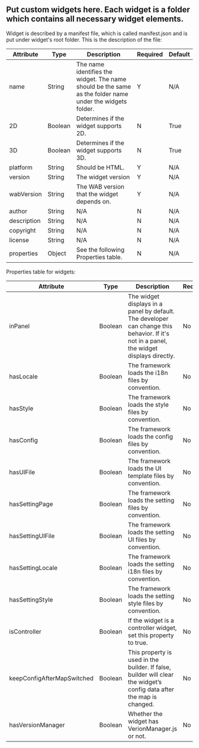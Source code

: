 
Put custom widgets here. Each widget is a folder which contains all necessary widget elements.
-----------------------------------------

Widget is described by a manifest file, which is called manifest.json and is put under widget's root folder. This is the description of the file:


Attribute | Type | Description | Required | Default 
----------|------|-------------|----------|----------
name      | String | The name identifies the widget. The name should be the same as the folder name under the widgets folder. | Y | N/A 
2D        | Boolean| Determines if the widget supports 2D.  | N | True 
3D        | Boolean| Determines if the widget supports 3D.  | N | True
platform  | String | Should be HTML.                        | Y | N/A 
version   | String | The widget version                     | Y | N/A 
wabVersion| String | The WAB version that the widget depends on. | Y | N/A 
author    | String | N/A                                    | N | N/A 
description| String | N/A                                   | N | N/A 
copyright | String | N/A                                    | N | N/A 
license   | String | N/A                                    | N | N/A 
properties| Object | See the following Properties table.    | N | N/A

Properties table for widgets:

Attribute | Type | Description | Required | Default
----------|------|-------------|----------|---------
inPanel         |Boolean       | The widget displays in a panel by default. The developer can change this behavior. If it's not in a panel, the widget displays directly.            | No | true 
hasLocale       | Boolean | The framework loads the i18n files by convention.   | No | true 
hasStyle        | Boolean | The framework loads the style files by convention.  | No | true 
hasConfig       | Boolean | The framework loads the config files by convention. | No | true 
hasUIFile       | Boolean | The framework loads the UI template files by convention. | No | true 
hasSettingPage  | Boolean | The framework loads the setting files by convention. | No | true 
hasSettingUIFile| Boolean | The framework loads the setting UI files by convention. | No | true 
hasSettingLocale| Boolean | The framework loads the setting i18n files by convention. | No | true 
hasSettingStyle | Boolean | The framework loads the setting style files by convention. | No | true 
isController    | Boolean | If the widget is a controller widget, set this property to true. | No | false |
keepConfigAfterMapSwitched | Boolean | This property is used in the builder. If false, builder will clear the widget’s config data after the map is changed. | No | true 
hasVersionManager | Boolean | Whether the widget has VerionManager.js or not. | No | false 